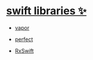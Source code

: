 # [swift libraries ✨](https://my.mindnode.com/JbqzJycnfpFsi3iAXHNDzSuJEEpgcYxK9nnW8Smo)


- [vapor](https://my.mindnode.com/RH3tMUHDtfjdCpj9aEJWPRM5GaH7ymroqGGwKtn3)

- [perfect](https://my.mindnode.com/mSag1P8wZHT8JsRSJK5CuksJDqD5h48Lfp8aHESw)

- [RxSwift](https://my.mindnode.com/ER5sfkWpxL978asyXL32LqiZMaYyGphRgypMmzeq)


